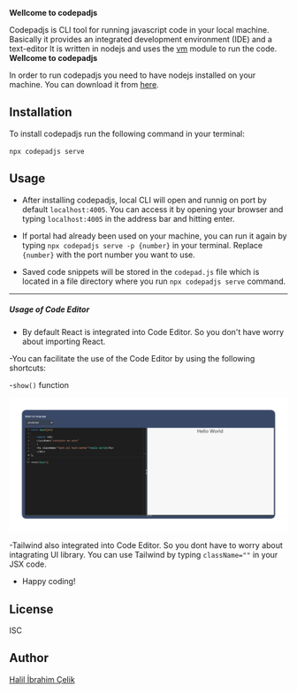 **Wellcome to codepadjs**

Codepadjs is CLI tool for running javascript code in your local machine. Basically it provides an integrated development environment (IDE) and a text-editor It is written in nodejs and uses the [vm](https://nodejs.org/api/vm.html) module to run the code.
**Wellcome to codepadjs**

In order to run codepadjs you need to have nodejs installed on your machine. You can download it from [here](https://nodejs.org/en/download/).

## Installation

To install codepadjs run the following command in your terminal:

`npx codepadjs serve`

## Usage

- After installing codepadjs, local CLI will open and runnig on port by default `localhost:4005`. You can access it by opening your browser and typing `localhost:4005` in the address bar and hitting enter.

- If portal had already been used on your machine, you can run it again by typing `npx codepadjs serve -p {number}` in your terminal. Replace `{number}` with the port number you want to use.

- Saved code snippets will be stored in the `codepad.js` file which is located in a file directory where you run `npx codepadjs serve` command.

---

##### Usage of Code Editor

- By default React is integrated into Code Editor. So you don't have worry about importing React.

-You can facilitate the use of the Code Editor by using the following shortcuts:

-`show()` function

![image](assets/show.png)

-Tailwind also integrated into Code Editor. So you dont have to worry about intagrating UI library. You can use Tailwind by typing
`className=""` in your JSX code.

- Happy coding!

## License

ISC

## Author

[Halil İbrahim Çelik](https://www.linkedin.com/in/halil-ibrahim-celik/)
